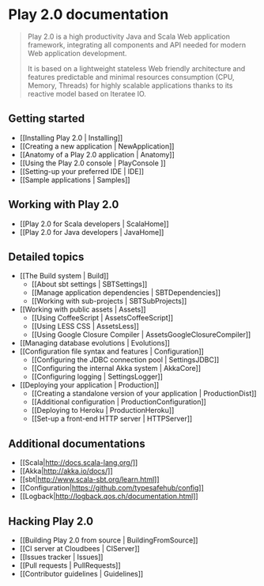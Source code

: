 # Play 2.0 documentation

> Play 2.0 is a high productivity Java and Scala Web application framework, integrating all components and API needed for modern Web application development. 
>
> It is based on a lightweight stateless Web friendly architecture and features predictable and minimal resources consumption (CPU, Memory, Threads) for highly scalable applications thanks to its reactive model based on Iteratee IO.

## Getting started

- [[Installing Play 2.0 | Installing]]
- [[Creating a new application | NewApplication]]
- [[Anatomy of a Play 2.0 application | Anatomy]]
- [[Using the Play 2.0 console | PlayConsole ]]
- [[Setting-up your preferred IDE | IDE]]
- [[Sample applications | Samples]]

## Working with Play 2.0

- [[Play 2.0 for Scala developers | ScalaHome]]
- [[Play 2.0 for Java developers | JavaHome]]

## Detailed topics

- [[The Build system | Build]]
    - [[About sbt settings | SBTSettings]]
    - [[Manage application dependencies | SBTDependencies]]
    - [[Working with sub-projects | SBTSubProjects]]
- [[Working with public assets | Assets]]
    - [[Using CoffeeScript | AssetsCoffeeScript]]
    - [[Using LESS CSS | AssetsLess]]
    - [[Using Google Closure Compiler | AssetsGoogleClosureCompiler]]
- [[Managing database evolutions | Evolutions]]
- [[Configuration file syntax and features | Configuration]]
    - [[Configuring the JDBC connection pool | SettingsJDBC]]
    - [[Configuring the internal Akka system | AkkaCore]]
    - [[Configuring logging | SettingsLogger]]
- [[Deploying your application | Production]]
    - [[Creating a standalone version of your application | ProductionDist]]
    - [[Additional configuration | ProductionConfiguration]]
    - [[Deploying to Heroku | ProductionHeroku]]
    - [[Set-up a front-end HTTP server | HTTPServer]]

## Additional documentations

- [[Scala|http://docs.scala-lang.org/]]
- [[Akka|http://akka.io/docs/]]
- [[sbt|http://www.scala-sbt.org/learn.html]]
- [[Configuration|https://github.com/typesafehub/config]]
- [[Logback|http://logback.qos.ch/documentation.html]]

## Hacking Play 2.0

- [[Building Play 2.0 from source | BuildingFromSource]]
- [[CI server at Cloudbees | CIServer]]
- [[Issues tracker | Issues]]
- [[Pull requests | PullRequests]]
- [[Contributor guidelines | Guidelines]]




